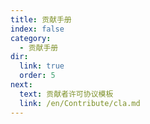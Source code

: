 ```yaml
---
title: 贡献手册
index: false
category:
  - 贡献手册
dir:
  link: true
  order: 5
next:
  text: 贡献者许可协议模板
  link: /en/Contribute/cla.md
---
```

